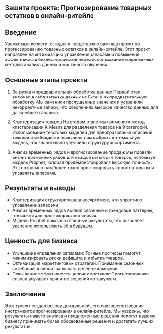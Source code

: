 ## Защита проекта: Прогнозирование товарных остатков в онлайн-ритейле

## Введение
Уважаемые коллеги, сегодня я представляю вам наш проект по прогнозированию товарных остатков в онлайн-ритейле.
Этот проект направлен на оптимизацию управления запасами и повышение эффективности бизнес-процессов через использование современных методов анализа данных и машинного обучения.

## Основные этапы проекта
  1. Загрузка и предварительная обработка данных
Первый этап включал в себя загрузку данных из Excel и их предварительную обработку. Мы заменили пропущенные значения и устранили некорректные записи, что обеспечило высокое качество данных для дальнейшего анализа.

  2. Кластеризация товаров
На втором этапе мы применили метод кластеризации K-Means для разделения товаров на 9 категорий. Использование текстовых моделей для преобразования описаний товаров в эмбеддинги позволило нам выбрать оптимальную модель, что значительно улучшило структуру ассортимента.

  3. Анализ временных рядов и прогнозирование продаж
Мы провели анализ временных рядов для каждой категории товаров, используя модель Prophet, которая продемонстрировала высокую точность. Это позволило нам более точно прогнозировать спрос на товары и управлять запасами.

## Результаты и выводы

+ Кластеризация структурировала ассортимент, что упростило управление запасами.
+ Анализ временных рядов выявил сезонные и трендовые паттерны, что важно для прогнозирования спроса.
+ Модель Prophet показала отличные результаты, что позволяет уверенно использовать её в будущем.


## Ценность для бизнеса
  + Улучшение управления запасами: Точные прогнозы помогут минимизировать риски дефицита и избытка товаров.
  + Оптимизация маркетинговых стратегий: Понимание сезонных колебаний позволит запускать целевые кампании.
  + Повышение эффективности цепочек поставок: Прогнозирование спроса улучшает принятие решений по закупкам.

## Заключение
  Этот проект создал основу для дальнейшего совершенствования инструментов прогнозирования в онлайн-ритейле. Мы уверены, что результаты нашего анализа и предложенные решения помогут вашему бизнесу принимать более обоснованные решения и достигать лучших результатов.